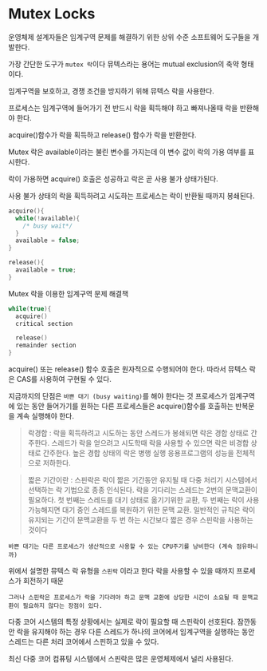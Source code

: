 # Mutex Locks

운영체제 설계자들은 임계구역 문제를 해결하기 위한 상위 수준 소프트웨어 도구들을 개발한다.

가장 간단한 도구가 `mutex 락`이다 뮤텍스라는 용어는 mutual exclusion의 축약 형태이다.

임계구역을 보호하고, 경쟁 조건을 방지하기 위해 뮤텍스 락을 사용한다.

프로세스는 임계구역에 들어가기 전 반드시 락을 획득해야 하고 빠져나올때 락을 반환해야 한다.

acquire()함수가 락을 획득하고 release() 함수가 락을 반환한다.

Mutex 락은 available이라는 불린 변수를 가지는데 이 변수 값이 락의 가용 여부를 표시한다.

락이 가용하면 acquire() 호출은 성공하고 락은 곧 사용 불가 상태가된다.

사용 불가 상태의 락을 획득하려고 시도하는 프로세스는 락이 반환될 때까지 봉쇄된다.

```c
acquire(){
  while(!available){
    /* busy wait*/
  }
  available = false;
}

release(){
  available = true;
}

```

Mutex 락을 이용한 임계구역 문제 해결책

```c
while(true){
  acquire()
  critical section

  release()
  remainder section
}

```

acquire() 또는 release() 함수 호출은 원자적으로 수행되어야 한다. 따라서 뮤텍스 락은 CAS를 사용하여 구현될 수 있다.

지금까지의 단점은 `바쁜 대기 (busy waiting)`를 해야 한다는 것 프로세스가 임계구역에 있는 동안 들어가기를 원하는 다른 프로세스들은 acquire()함수를 호출하는 반복문을 계속 실행해야 한다.

> 락경합 : 락을 획득하려고 시도하는 동안 스레드가 봉쇄되면 락은 경합 상태로 간주한다. 스레드가 락을 얻으려고 시도학때 락을 사용할 수 있으면 락은 비경합 상태로 간주한다. 높은 경합 상태의 락은 병행 실행 응용프로그램의 성능을 전체적으로 저하한다.

> 짧은 기간이란 : 스핀락은 락이 짧은 기간동안 유지될 때 다중 처리기 시스템에서 선택하는 락 기법으로 종종 인식된다. 락을 기다리는 스레드는 2번의 문맥교환이 필요하다. 첫 번째는 스레드를 대기 상태로 옮기기위한 교환, 두 번째는 락이 사용 가능해지면 대기 중인 스레드를 복원하기 위한 문맥 교환. 일반적인 규칙은 락이 유지되는 기간이 문맥교환을 두 번 하는 시간보다 짧은 경우 스핀락을 사용하는 것이다

`바쁜 대기는 다른 프로세스가 생산적으로 사용할 수 있는 CPU주기를 낭비한다 (계속 점유하니까)`

위에서 설명한 뮤텍스 락 유형을 `스핀락` 이라고 한다 락을 사용할 수 있을 때까지 프로세스가 회전하기 때문

`그러나 스핀락은 프로세스가 락을 기다려야 하고 문맥 교환에 상당한 시간이 소요될 때 문맥교환이 필요하지 않다는 장점이 있다.`

다중 코어 시스템의 특정 상황에서는 실제로 락이 필요할 때 스핀락이 선호된다. 잠깐동안 락을 유지해야 하는 경우 다른 스레드가 하나의 코어에서 임계구역을 실행하는 동안 스레드는 다른 처리 코어에서 스핀하고 있을 수 있다.

최신 다중 코어 컴퓨팅 시스템에서 스핀락은 많은 운영체제에서 널리 사용된다.
